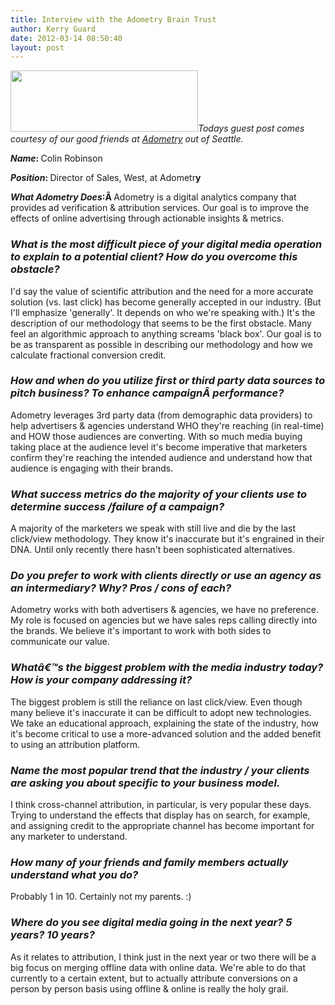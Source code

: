 ```yaml
---
title: Interview with the Adometry Brain Trust
author: Kerry Guard
date: 2012-03-14 08:50:40
layout: post
---
```

<em><img class="alignleft size-medium wp-image-815" title="official adometry logo" src="http://mkgmediagroup.com/wp-content/uploads/2012/03/official-adometry-logo-300x98.jpg" alt="" width="300" height="98" />Todays guest post comes courtesy of our good friends at <a href="http://adometry.com" target="_blank">Adometry</a> out of Seattle.</em>

<strong><em>Name</em>: </strong>Colin Robinson

<strong><em>Position</em>: </strong>Director of Sales, West, at Adometr<strong>y</strong>

<strong><em>What Adometry Does</em>:Â </strong>Adometry is a digital analytics company that provides ad verification &amp; attribution services. Our goal is to improve the effects of online advertising through actionable insights &amp; metrics.
<h3><em>What is the most difficult piece of your digital media operation to explain to a potential client? How do you overcome this obstacle?</em></h3>
I'd say the value of scientific attribution and the need for a more accurate solution (vs. last click) has become generally accepted in our industry. (But I'll emphasize 'generally'. It depends on who we're speaking with.) It's the description of our methodology that seems to be the first obstacle. Many feel an algorithmic approach to anything screams 'black box'. Our goal is to be as transparent as possible in describing our methodology and how we calculate fractional conversion credit.
<h3><em>How and when do you utilize first or third party data sources to pitch business? To enhance campaignÂ </em><em>performance?</em></h3>
Adometry leverages 3rd party data (from demographic data providers) to help advertisers &amp; agencies understand WHO they're reaching (in real-time) and HOW those audiences are converting. With so much media buying taking place at the audience level it's become imperative that marketers confirm they're reaching the intended audience and understand how that audience is engaging with their brands.
<h3><em>What success metrics do the majority of your clients use to determine success /failure of a campaign?</em></h3>
<div>A majority of the marketers we speak with still live and die by the last click/view methodology. They know it's inaccurate but it's engrained in their DNA. Until only recently there hasn't been sophisticated alternatives.</div>
<h3><em>Do you prefer to work with clients directly or use an agency as an intermediary? Why? Pros / cons of each?</em></h3>
Adometry works with both advertisers &amp; agencies, we have no preference. My role is focused on agencies but we have sales reps calling directly into the brands. We believe it's important to work with both sides to communicate our value.
<h3><em>Whatâ€™s the biggest problem with the media industry today? How is your company addressing it?</em></h3>
The biggest problem is still the reliance on last click/view. Even though many believe it's inaccurate it can be difficult to adopt new technologies. We take an educational approach, explaining the state of the industry, how it's become critical to use a more-advanced solution and the added benefit to using an attribution platform.
<h3><em>Name the most popular trend that the industry / your clients are asking you about specific to your business model.</em></h3>
I think cross-channel attribution, in particular, is very popular these days. Trying to understand the effects that display has on search, for example, and assigning credit to the appropriate channel has become important for any marketer to understand.
<h3><em>How many of your friends and family members actually understand what you do?</em></h3>
Probably 1 in 10. Certainly not my parents. :)
<h3><em>Where do you see digital media going in the next year? 5 years? 10 years?</em></h3>
As it relates to attribution, I think just in the next year or two there will be a big focus on merging offline data with online data. We're able to do that currently to a certain extent, but to actually attribute conversions on a person by person basis using offline &amp; online is really the holy grail.
